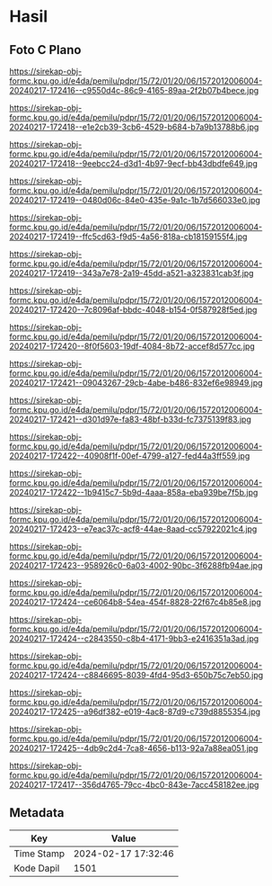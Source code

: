 # Hasil

## Foto C Plano

https://sirekap-obj-formc.kpu.go.id/e4da/pemilu/pdpr/15/72/01/20/06/1572012006004-20240217-172416--c9550d4c-86c9-4165-89aa-2f2b07b4bece.jpg

https://sirekap-obj-formc.kpu.go.id/e4da/pemilu/pdpr/15/72/01/20/06/1572012006004-20240217-172418--e1e2cb39-3cb6-4529-b684-b7a9b13788b6.jpg

https://sirekap-obj-formc.kpu.go.id/e4da/pemilu/pdpr/15/72/01/20/06/1572012006004-20240217-172418--9eebcc24-d3d1-4b97-9ecf-bb43dbdfe649.jpg

https://sirekap-obj-formc.kpu.go.id/e4da/pemilu/pdpr/15/72/01/20/06/1572012006004-20240217-172419--0480d06c-84e0-435e-9a1c-1b7d566033e0.jpg

https://sirekap-obj-formc.kpu.go.id/e4da/pemilu/pdpr/15/72/01/20/06/1572012006004-20240217-172419--ffc5cd63-f9d5-4a56-818a-cb18159155f4.jpg

https://sirekap-obj-formc.kpu.go.id/e4da/pemilu/pdpr/15/72/01/20/06/1572012006004-20240217-172419--343a7e78-2a19-45dd-a521-a323831cab3f.jpg

https://sirekap-obj-formc.kpu.go.id/e4da/pemilu/pdpr/15/72/01/20/06/1572012006004-20240217-172420--7c8096af-bbdc-4048-b154-0f587928f5ed.jpg

https://sirekap-obj-formc.kpu.go.id/e4da/pemilu/pdpr/15/72/01/20/06/1572012006004-20240217-172420--8f0f5603-19df-4084-8b72-accef8d577cc.jpg

https://sirekap-obj-formc.kpu.go.id/e4da/pemilu/pdpr/15/72/01/20/06/1572012006004-20240217-172421--09043267-29cb-4abe-b486-832ef6e98949.jpg

https://sirekap-obj-formc.kpu.go.id/e4da/pemilu/pdpr/15/72/01/20/06/1572012006004-20240217-172421--d301d97e-fa83-48bf-b33d-fc7375139f83.jpg

https://sirekap-obj-formc.kpu.go.id/e4da/pemilu/pdpr/15/72/01/20/06/1572012006004-20240217-172422--40908f1f-00ef-4799-a127-fed44a3ff559.jpg

https://sirekap-obj-formc.kpu.go.id/e4da/pemilu/pdpr/15/72/01/20/06/1572012006004-20240217-172422--1b9415c7-5b9d-4aaa-858a-eba939be7f5b.jpg

https://sirekap-obj-formc.kpu.go.id/e4da/pemilu/pdpr/15/72/01/20/06/1572012006004-20240217-172423--e7eac37c-acf8-44ae-8aad-cc57922021c4.jpg

https://sirekap-obj-formc.kpu.go.id/e4da/pemilu/pdpr/15/72/01/20/06/1572012006004-20240217-172423--958926c0-6a03-4002-90bc-3f6288fb94ae.jpg

https://sirekap-obj-formc.kpu.go.id/e4da/pemilu/pdpr/15/72/01/20/06/1572012006004-20240217-172424--ce6064b8-54ea-454f-8828-22f67c4b85e8.jpg

https://sirekap-obj-formc.kpu.go.id/e4da/pemilu/pdpr/15/72/01/20/06/1572012006004-20240217-172424--c2843550-c8b4-4171-9bb3-e2416351a3ad.jpg

https://sirekap-obj-formc.kpu.go.id/e4da/pemilu/pdpr/15/72/01/20/06/1572012006004-20240217-172424--c8846695-8039-4fd4-95d3-650b75c7eb50.jpg

https://sirekap-obj-formc.kpu.go.id/e4da/pemilu/pdpr/15/72/01/20/06/1572012006004-20240217-172425--a96df382-e019-4ac8-87d9-c739d8855354.jpg

https://sirekap-obj-formc.kpu.go.id/e4da/pemilu/pdpr/15/72/01/20/06/1572012006004-20240217-172425--4db9c2d4-7ca8-4656-b113-92a7a88ea051.jpg

https://sirekap-obj-formc.kpu.go.id/e4da/pemilu/pdpr/15/72/01/20/06/1572012006004-20240217-172417--356d4765-79cc-4bc0-843e-7acc458182ee.jpg


## Metadata

| Key        | Value               |
| ---------- | ------------------- |
| Time Stamp | 2024-02-17 17:32:46 |
| Kode Dapil | 1501                |



